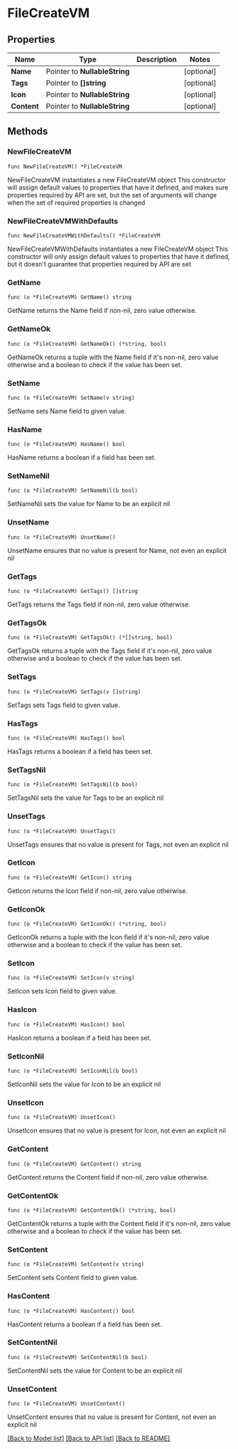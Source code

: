 # FileCreateVM

## Properties

Name | Type | Description | Notes
------------ | ------------- | ------------- | -------------
**Name** | Pointer to **NullableString** |  | [optional] 
**Tags** | Pointer to **[]string** |  | [optional] 
**Icon** | Pointer to **NullableString** |  | [optional] 
**Content** | Pointer to **NullableString** |  | [optional] 

## Methods

### NewFileCreateVM

`func NewFileCreateVM() *FileCreateVM`

NewFileCreateVM instantiates a new FileCreateVM object
This constructor will assign default values to properties that have it defined,
and makes sure properties required by API are set, but the set of arguments
will change when the set of required properties is changed

### NewFileCreateVMWithDefaults

`func NewFileCreateVMWithDefaults() *FileCreateVM`

NewFileCreateVMWithDefaults instantiates a new FileCreateVM object
This constructor will only assign default values to properties that have it defined,
but it doesn't guarantee that properties required by API are set

### GetName

`func (o *FileCreateVM) GetName() string`

GetName returns the Name field if non-nil, zero value otherwise.

### GetNameOk

`func (o *FileCreateVM) GetNameOk() (*string, bool)`

GetNameOk returns a tuple with the Name field if it's non-nil, zero value otherwise
and a boolean to check if the value has been set.

### SetName

`func (o *FileCreateVM) SetName(v string)`

SetName sets Name field to given value.

### HasName

`func (o *FileCreateVM) HasName() bool`

HasName returns a boolean if a field has been set.

### SetNameNil

`func (o *FileCreateVM) SetNameNil(b bool)`

 SetNameNil sets the value for Name to be an explicit nil

### UnsetName
`func (o *FileCreateVM) UnsetName()`

UnsetName ensures that no value is present for Name, not even an explicit nil
### GetTags

`func (o *FileCreateVM) GetTags() []string`

GetTags returns the Tags field if non-nil, zero value otherwise.

### GetTagsOk

`func (o *FileCreateVM) GetTagsOk() (*[]string, bool)`

GetTagsOk returns a tuple with the Tags field if it's non-nil, zero value otherwise
and a boolean to check if the value has been set.

### SetTags

`func (o *FileCreateVM) SetTags(v []string)`

SetTags sets Tags field to given value.

### HasTags

`func (o *FileCreateVM) HasTags() bool`

HasTags returns a boolean if a field has been set.

### SetTagsNil

`func (o *FileCreateVM) SetTagsNil(b bool)`

 SetTagsNil sets the value for Tags to be an explicit nil

### UnsetTags
`func (o *FileCreateVM) UnsetTags()`

UnsetTags ensures that no value is present for Tags, not even an explicit nil
### GetIcon

`func (o *FileCreateVM) GetIcon() string`

GetIcon returns the Icon field if non-nil, zero value otherwise.

### GetIconOk

`func (o *FileCreateVM) GetIconOk() (*string, bool)`

GetIconOk returns a tuple with the Icon field if it's non-nil, zero value otherwise
and a boolean to check if the value has been set.

### SetIcon

`func (o *FileCreateVM) SetIcon(v string)`

SetIcon sets Icon field to given value.

### HasIcon

`func (o *FileCreateVM) HasIcon() bool`

HasIcon returns a boolean if a field has been set.

### SetIconNil

`func (o *FileCreateVM) SetIconNil(b bool)`

 SetIconNil sets the value for Icon to be an explicit nil

### UnsetIcon
`func (o *FileCreateVM) UnsetIcon()`

UnsetIcon ensures that no value is present for Icon, not even an explicit nil
### GetContent

`func (o *FileCreateVM) GetContent() string`

GetContent returns the Content field if non-nil, zero value otherwise.

### GetContentOk

`func (o *FileCreateVM) GetContentOk() (*string, bool)`

GetContentOk returns a tuple with the Content field if it's non-nil, zero value otherwise
and a boolean to check if the value has been set.

### SetContent

`func (o *FileCreateVM) SetContent(v string)`

SetContent sets Content field to given value.

### HasContent

`func (o *FileCreateVM) HasContent() bool`

HasContent returns a boolean if a field has been set.

### SetContentNil

`func (o *FileCreateVM) SetContentNil(b bool)`

 SetContentNil sets the value for Content to be an explicit nil

### UnsetContent
`func (o *FileCreateVM) UnsetContent()`

UnsetContent ensures that no value is present for Content, not even an explicit nil

[[Back to Model list]](../README.md#documentation-for-models) [[Back to API list]](../README.md#documentation-for-api-endpoints) [[Back to README]](../README.md)


